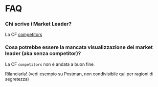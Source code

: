 # FAQ

### Chi scrive i Market Leader?
La CF [competitors](https://console.cloud.google.com/functions/details/europe-west1/competitors?env=gen2&inv=1&invt=AbnCCA&project=brainy-v2&tab=logs)

### Cosa potrebbe essere la mancata visualizzazione dei market leader (aka senza competitor)?

La CF `competitors` non è andata a buon fine.

Rilanciarla! (vedi esempio su Postman, non condivisibile qui per ragioni di segretezza)
